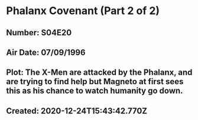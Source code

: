 # Phalanx Covenant (Part 2 of 2)
## Number: S04E20
## Air Date: 07/09/1996
## Plot: The X-Men are attacked by the Phalanx, and are trying to find help but Magneto at first sees this as his chance to watch humanity go down.
## Created: 2020-12-24T15:43:42.770Z